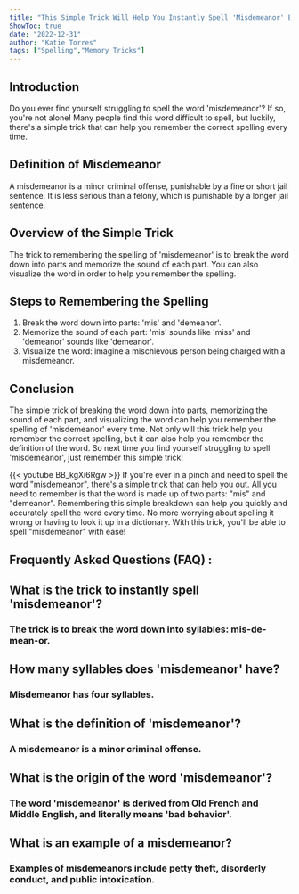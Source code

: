 ```yaml
---
title: "This Simple Trick Will Help You Instantly Spell 'Misdemeanor' Every Time!"
ShowToc: true 
date: "2022-12-31"
author: "Katie Torres" 
tags: ["Spelling","Memory Tricks"]
---
```

## Introduction
Do you ever find yourself struggling to spell the word 'misdemeanor'? If so, you're not alone! Many people find this word difficult to spell, but luckily, there's a simple trick that can help you remember the correct spelling every time.

## Definition of Misdemeanor
A misdemeanor is a minor criminal offense, punishable by a fine or short jail sentence. It is less serious than a felony, which is punishable by a longer jail sentence.

## Overview of the Simple Trick
The trick to remembering the spelling of 'misdemeanor' is to break the word down into parts and memorize the sound of each part. You can also visualize the word in order to help you remember the spelling.

## Steps to Remembering the Spelling
1. Break the word down into parts: 'mis' and 'demeanor'.
2. Memorize the sound of each part: 'mis' sounds like 'miss' and 'demeanor' sounds like 'demeanor'.
3. Visualize the word: imagine a mischievous person being charged with a misdemeanor.

## Conclusion
The simple trick of breaking the word down into parts, memorizing the sound of each part, and visualizing the word can help you remember the spelling of 'misdemeanor' every time. Not only will this trick help you remember the correct spelling, but it can also help you remember the definition of the word. So next time you find yourself struggling to spell 'misdemeanor', just remember this simple trick!

{{< youtube BB_kgXi6Rgw >}} 
If you're ever in a pinch and need to spell the word "misdemeanor", there's a simple trick that can help you out. All you need to remember is that the word is made up of two parts: "mis" and "demeanor". Remembering this simple breakdown can help you quickly and accurately spell the word every time. No more worrying about spelling it wrong or having to look it up in a dictionary. With this trick, you'll be able to spell "misdemeanor" with ease!

## Frequently Asked Questions (FAQ) :
<h2>What is the trick to instantly spell 'misdemeanor'?</h2>

<h3>The trick is to break the word down into syllables: mis-de-mean-or.</h3>

<h2>How many syllables does 'misdemeanor' have?</h2>

<h3>Misdemeanor has four syllables.</h3>

<h2>What is the definition of 'misdemeanor'?</h2>

<h3>A misdemeanor is a minor criminal offense.</h3>

<h2>What is the origin of the word 'misdemeanor'?</h2>

<h3>The word 'misdemeanor' is derived from Old French and Middle English, and literally means 'bad behavior'.</h3>

<h2>What is an example of a misdemeanor?</h2>

<h3>Examples of misdemeanors include petty theft, disorderly conduct, and public intoxication.</h4>






